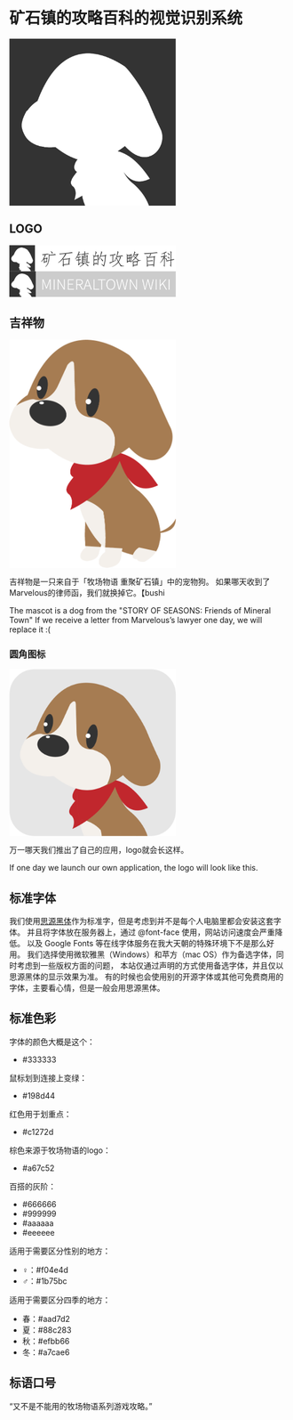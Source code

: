 # 矿石镇的攻略百科的视觉识别系统

<img src="./logo_no_text.png" width = "300" align=center />

## LOGO

<img src="./logo_zh.png" width = "300" align=center />
<img src="./logo_en.png" width = "300" align=center />

## 吉祥物

<img src="./Mascot.png" width = "300" align=center />

吉祥物是一只来自于「牧场物语 重聚矿石镇」中的宠物狗。
如果哪天收到了Marvelous的律师函，我们就换掉它。【bushi

The mascot is a dog from the "STORY OF SEASONS: Friends of Mineral Town"
If we receive a letter from Marvelous’s lawyer one day, we will replace it :(

### 圆角图标

<img src="./logo_app.png" width = "300" align=center />

万一哪天我们推出了自己的应用，logo就会长这样。

If one day we launch our own application, the logo will look like this.

## 标准字体

我们使用[思源黑体](https://github.com/adobe-fonts/source-han-sans)作为标准字，但是考虑到并不是每个人电脑里都会安装这套字体。
并且将字体放在服务器上，通过 @font-face 使用，网站访问速度会严重降低。
以及 Google Fonts 等在线字体服务在我大天朝的特殊环境下不是那么好用。
我们选择使用微软雅黑（Windows）和苹方（mac OS）作为备选字体，同时考虑到一些版权方面的问题，
本站仅通过声明的方式使用备选字体，并且仅以思源黑体的显示效果为准。
有的时候也会使用别的开源字体或其他可免费商用的字体，主要看心情，但是一般会用思源黑体。

## 标准色彩

字体的颜色大概是这个：

- #333333

鼠标划到连接上变绿：

- #198d44

红色用于划重点：

- #c1272d

棕色来源于牧场物语的logo：

- #a67c52

百搭的灰阶：

- #666666
- #999999
- #aaaaaa
- #eeeeee

适用于需要区分性别的地方：

- ♀：#f04e4d
- ♂：#1b75bc

适用于需要区分四季的地方：

- 春：#aad7d2
- 夏：#88c283
- 秋：#efbb66
- 冬：#a7cae6

## 标语口号

“又不是不能用的牧场物语系列游戏攻略。”

